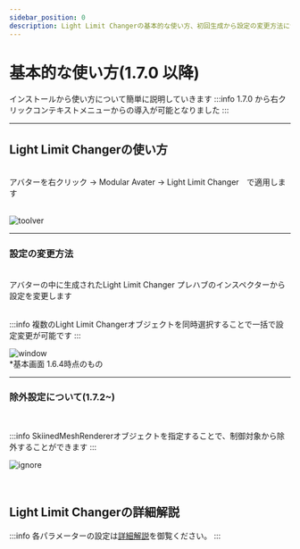 ```yaml
---
sidebar_position: 0
description: Light Limit Changerの基本的な使い方、初回生成から設定の変更方法について解説しています。
---
```


# 基本的な使い方(1.7.0 以降)

インストールから使い方について簡単に説明していきます
:::info
1.7.0 から右クリックコンテキストメニューからの導入が可能となりました
:::

----
## Light Limit Changerの使い方
<br/>
アバターを右クリック → Modular Avater → Light Limit Changer　で適用します  
<br/>
<br/>

![toolver](/img/docs/howtouse/init.png)

----
### 設定の変更方法  
<br/>
アバターの中に生成されたLight Limit Changer プレハブのインスペクターから設定を変更します  
<br/>
<br/>

:::info
複数のLight Limit Changerオブジェクトを同時選択することで一括で設定変更が可能です
:::

![window](/img/docs/howtouse/setting.png)  
*基本画面 1.6.4時点のもの

----
### 除外設定について(1.7.2~)
<br/>

:::info
SkiinedMeshRendererオブジェクトを指定することで、制御対象から除外することができます
:::

![ignore](/img/docs/howtouse/ignore.png)

<br/>

## Light Limit Changerの詳細解説

:::info
各パラメーターの設定は[詳細解説](/docs/discription/disc_param)を御覧ください。
:::

